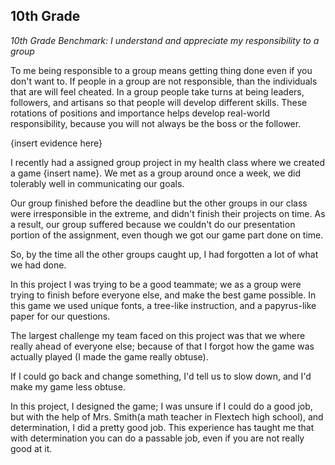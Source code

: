 10th Grade
-----------

*10th Grade Benchmark: I understand and appreciate my responsibility to a group*

To me being responsible to a group means getting thing done even if you don't want to.  If people in a group are not responsible, than the individuals that are will feel cheated.  In a group people take turns at being leaders, followers, and artisans so that people will develop different skills.  These rotations of positions and importance helps develop real-world responsibility, because you will not always be the boss or the follower. 

{insert evidence here}

I recently had a assigned group project in my health class where we created a game {insert name}. We met as a group around once a week, we did tolerably well in communicating our goals. 

Our group finished before the deadline but the other groups in our class were irresponsible in the extreme, and didn't finish their projects on time.  As a result, our group suffered because we couldn't do our presentation portion of the assignment, even though we got our game part done on time. 

So, by the time all the other groups caught up, I had forgotten a lot of what we had done. 

In this project I was trying to be a good teammate; we as a group were trying to finish before everyone else, and make the best game possible. In this game we used unique fonts, a tree-like instruction, and a papyrus-like paper for our questions.

The largest challenge my team faced on this project was that we where really ahead of everyone else; because of that I forgot how the game was actually played (I made the game really obtuse).

If I could go back and change something, I'd tell us to slow down, and I'd make my game less obtuse.

In this project, I designed the game; I was unsure if I could do a good job, but with the help of Mrs. Smith(a math teacher in Flextech high school), and determination, I did a pretty good job. This experience has taught me that with determination you can do a passable job, even if you are not really good at it.

